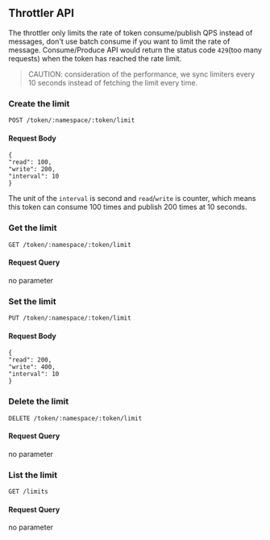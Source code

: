 ## Throttler API
The throttler only limits the rate of token consume/publish QPS instead of messages, don't use batch consume if you want to limit the rate of message.
Consume/Produce API would return the status code `429`(too many requests) when the token has reached the rate limit.

> CAUTION: consideration of the performance, we sync limiters every 10 seconds instead of fetching the limit every time. 

### Create the limit

```
POST /token/:namespace/:token/limit
```
#### Request Body 

```
{
"read": 100,
"write": 200,
"interval": 10
}
```

The unit of the `interval` is second and `read`/`write` is counter, which means this token can consume 100 times
and publish 200 times at 10 seconds.

### Get the limit

```
GET /token/:namespace/:token/limit
```

#### Request Query

no parameter

### Set the limit

```
PUT /token/:namespace/:token/limit
```
#### Request Body 

```
{
"read": 200,
"write": 400,
"interval": 10
}
```

### Delete the limit

```
DELETE /token/:namespace/:token/limit
```

#### Request Query

no parameter

### List the limit

```
GET /limits
```

#### Request Query

no parameter